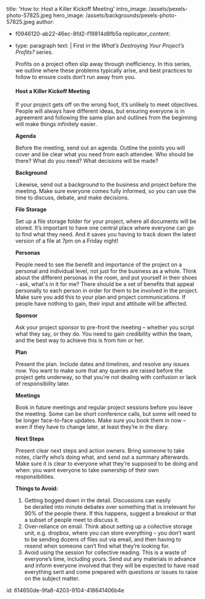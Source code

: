 title: 'How to: Host a Killer Kickoff Meeting'
intro_image: /assets/pexels-photo-57825.jpeg
hero_image: /assets/backgrounds/pexels-photo-57825.jpeg
author:
  - f0946120-ab22-46ec-8fd2-f19814d8fb5a
replicator_content:
  - 
    type: paragraph
    text: |
      First in the <em>What’s Destroying Your Project’s Profits? </em>series.
      
      Profits on a project often slip away through inefficiency. In this series, we outline where these problems typically arise, and best practices to follow to ensure costs don’t run away from you.
      <h4>Host a Killer Kickoff Meeting</h4>
      If your project gets off on the wrong foot, it’s unlikely to meet objectives. People will always have different ideas, but ensuring everyone is in agreement and following the same plan and outlines from the beginning will make things infinitely easier.
      
      <strong>Agenda</strong>
      
      Before the meeting, send out an agenda. Outline the points you will cover and be clear what you need from each attendee. Who should be there? What do you need? What decisions will be made?
      
      <strong>Background</strong>
      
      Likewise, send out a background to the business and project before the meeting. Make sure everyone comes fully informed, so you can use the time to discuss, debate, and make decisions.
      
      <strong>File Storage</strong>
      
      Set up a file storage folder for your project, where all documents will be stored. It’s important to have one central place where everyone can go to find what they need. And it saves you having to track down the latest version of a file at 7pm on a Friday night!
      
      <strong>Personas</strong>
      
      People need to see the benefit and importance of the project on a personal and individual level, not just for the business as a whole. Think about the different personas in the room, and put yourself in their shoes - ask, what's in it for me? There should be a set of benefits that appeal personally to each person in order for them to be involved in the project. Make sure you add this to your plan and project communications. If people have nothing to gain, their input and attitude will be affected.
      
      <strong>Sponsor</strong>
      
      Ask your project sponsor to pre-front the meeting – whether you script what they say, or they do. You need to gain credibility within the team, and the best way to achieve this is from him or her.
      
      <strong>Plan</strong>
      
      Present the plan. Include dates and timelines, and resolve any issues now. You want to make sure that any queries are raised before the project gets underway, so that you’re not dealing with confusion or lack of responsibility later.
      
      <strong>Meetings</strong>
      
      Book in future meetings and regular project sessions before you leave the meeting. Some can be short conference calls, but some will need to be longer face-to-face updates. Make sure you book them in now – even if they have to change later, at least they’re in the diary.
      
      <strong>Next Steps</strong>
      
      Present clear next steps and action owners. Bring someone to take notes, clarify who’s doing what, and send out a summary afterwards. Make sure it is clear to everyone what they’re supposed to be doing and when: you want everyone to take ownership of their own responsibilities.
      
      <strong>Things to Avoid:</strong>
      <ol>
      <li>Getting bogged down in the detail. Discussions can easily be derailed into minute debates over something that is irrelevant for 90% of the people there. If this happens, suggest a breakout or that a subset of people meet to discuss it.</li>
      </ol>
      <ol start="2">
      <li>Over-reliance on email. Think about setting up a collective storage unit, e.g. dropbox, where you can store everything – you don’t want to be sending dozens of files out via email, and then having to resend when someone can’t find what they’re looking for.</li>
      </ol>
      <ol start="3">
      <li>Avoid using the session for collective reading. This is a waste of everyone’s time, including yours. Send out any materials in advance and inform everyone involved that they will be expected to have read everything sent and come prepared with questions or issues to raise on the subject matter.</li>
      </ol>
id: 614650de-9fa8-4203-9104-418641406b4e
